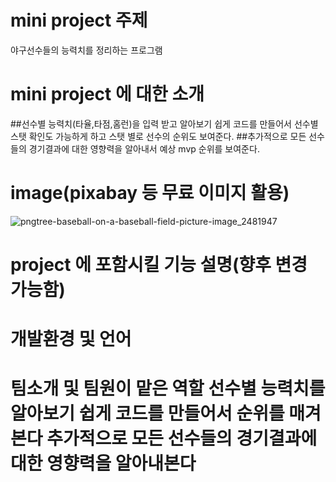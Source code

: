 # mini project 주제
  야구선수들의 능력치를 정리하는 프로그램
# mini project 에 대한 소개
  ##선수별 능력치(타율,타점,홈런)을 입력 받고 알아보기 쉽게 코드를 만들어서 선수별 스탯 확인도 가능하게 하고 스탯 별로 선수의 순위도 보여준다.
  ##추가적으로 모든 선수들의 경기결과에 대한 영향력을 알아내서 예상 mvp 순위를 보여준다.
# image(pixabay 등 무료 이미지 활용)
![pngtree-baseball-on-a-baseball-field-picture-image_2481947](https://user-images.githubusercontent.com/89427936/236814736-1085672f-6bf2-46bf-8cd2-9b6aa432bcb1.jpg)

# project 에 포함시킬 기능 설명(향후 변경 가능함)
# 개발환경 및 언어
# 팀소개 및 팀원이 맡은 역할 선수별 능력치를 알아보기 쉽게 코드를 만들어서 순위를 매겨본다 추가적으로 모든 선수들의 경기결과에 대한 영향력을 알아내본다
